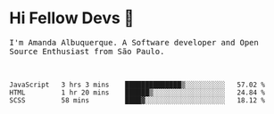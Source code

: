 # Hi Fellow Devs :wave:
   
<p>
  <samp>
    I'm Amanda Albuquerque. A Software developer and Open Source Enthusiast from São Paulo.
  </samp>

  
<!--   [![Twitter Follow](https://img.shields.io/twitter/follow/alalbux?style=social)](https://www.twitter.com/alalbux)
  [![Linkedin Badge](https://img.shields.io/badge/-alalbux-blue?style=flat-square&logo=Linkedin&logoColor=white&link=https://www.linkedin.com/in/alalbux/)](https://www.linkedin.com/in/alalbux/)
  [![Medium Badge](https://img.shields.io/badge/-alalbux-black?style=flat-square&logo=Medium&logoColor=white&link=https://medium.com/@alalbux)](https://medium.com/@alalbux) -->
</p>

  <br/>
  

<!--START_SECTION:waka-->
```text
JavaScript   3 hrs 3 mins    ██████████████▒░░░░░░░░░░   57.02 % 
HTML         1 hr 20 mins    ██████▒░░░░░░░░░░░░░░░░░░   24.84 % 
SCSS         58 mins         ████▓░░░░░░░░░░░░░░░░░░░░   18.12 % 
```
<!--END_SECTION:waka-->

